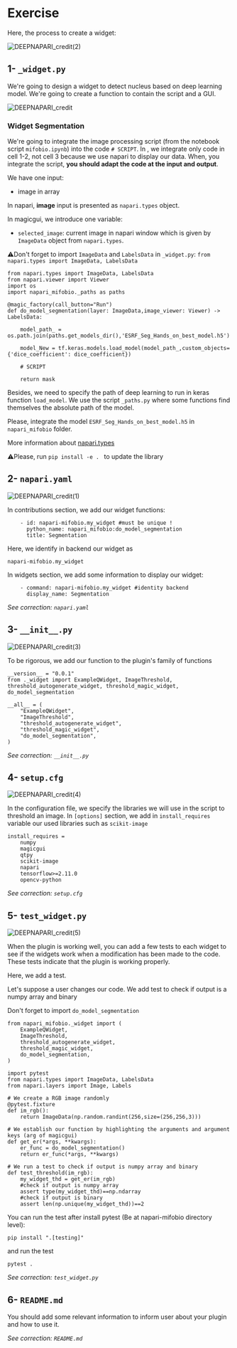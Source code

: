 # Exercise

Here, the process to create a widget:

![DEEPNAPARI_credit(2)](https://github.com/hereariim/DEEP-NAPARI/assets/93375163/c59a1307-87e5-419a-a887-11128700f1fd)

## 1- `_widget.py`

We're going to design a widget to detect nucleus based on deep learning model.
We're going to create a function to contain the script and a GUI.

![DEEPNAPARI_credit](https://github.com/hereariim/DEEP-NAPARI/assets/93375163/9b8c84b4-0c3c-4f48-9bc6-fe394dc1a119)

### Widget Segmentation

We're going to integrate the image processing script (from the notebook script `mifobio.ipynb`) into the code `# SCRIPT`. In , we integrate only code in cell 1-2, not cell 3 because we use napari to display our data. When, you integrate the script, **you should adapt the code at the input and output**.

We have one input:
- image in array

In napari, **image** input is presented as `napari.types` object.

In magicgui, we introduce one variable:
- `selected_image`: current image in napari window which is given by `ImageData` object from `napari.types`.

⚠️Don't forget to import `ImageData` and `LabelsData` in `_widget.py`: `from napari.types import ImageData, LabelsData`

```
from napari.types import ImageData, LabelsData
from napari.viewer import Viewer
import os
import napari_mifobio._paths as paths

@magic_factory(call_button="Run")
def do_model_segmentation(layer: ImageData,image_viewer: Viewer) -> LabelsData:

    model_path_ = os.path.join(paths.get_models_dir(),'ESRF_Seg_Hands_on_best_model.h5')

    model_New = tf.keras.models.load_model(model_path_,custom_objects={'dice_coefficient': dice_coefficient})

    # SCRIPT

    return mask
```

Besides, we need to specify the path of deep learning to run in keras function `load_model`. We use the script `_paths.py` where some functions find themselves the absolute path of the model.

Please, integrate the model `ESRF_Seg_Hands_on_best_model.h5` in `napari_mifobio` folder.

More information about [napari.types](https://napari.org/stable/api/napari.types.html)

⚠️Please, run `pip install -e . ` to update the library

## 2- `napari.yaml`

![DEEPNAPARI_credit(1)](https://github.com/hereariim/DEEP-NAPARI/assets/93375163/68d118a9-9629-47d3-ac5b-4b5e1e742d32)

In contributions section, we add our widget functions:
```
    - id: napari-mifobio.my_widget #must be unique !
      python_name: napari_mifobio:do_model_segmentation
      title: Segmentation
```
Here, we identify in backend our widget as
```
napari-mifobio.my_widget
```
In widgets section, we add some information to display our widget:
```
    - command: napari-mifobio.my_widget #identity backend
      display_name: Segmentation
```

*See correction: `napari.yaml`*

## 3- `__init__.py`

![DEEPNAPARI_credit(3)](https://github.com/hereariim/DEEP-NAPARI/assets/93375163/496c2242-799d-4e19-9c89-014ef8cd158e)

To be rigorous, we add our function to the plugin's family of functions
```
__version__ = "0.0.1"
from ._widget import ExampleQWidget, ImageThreshold, threshold_autogenerate_widget, threshold_magic_widget, do_model_segmentation

__all__ = (
    "ExampleQWidget",
    "ImageThreshold",
    "threshold_autogenerate_widget",
    "threshold_magic_widget",
    "do_model_segmentation",
)
```

*See correction: `__init__.py`*

## 4-  `setup.cfg`

![DEEPNAPARI_credit(4)](https://github.com/hereariim/DEEP-NAPARI/assets/93375163/3aaf3301-9ce0-42c2-9f60-3a35cd930dcb)

In the configuration file, we specify the libraries we will use in the script to threshold an image. In `[options]` section, we add in `install_requires` variable our used libraries such as `scikit-image`
```
install_requires =
    numpy
    magicgui
    qtpy
    scikit-image
    napari
    tensorflow>=2.11.0
    opencv-python
```

*See correction: `setup.cfg`*

## 5-  `test_widget.py`



![DEEPNAPARI_credit(5)](https://github.com/hereariim/DEEP-NAPARI/assets/93375163/c2ad5495-40ed-44a9-bd96-273a116110ab)

When the plugin is working well, you can add a few tests to each widget to see if the widgets work when a modification has been made to the code. These tests indicate that the plugin is working properly.

Here, we add a test.

Let's suppose a user changes our code.
We add test to check if output is a numpy array and binary

Don't forget to import `do_model_segmentation`


```
from napari_mifobio._widget import (
    ExampleQWidget,
    ImageThreshold,
    threshold_autogenerate_widget,
    threshold_magic_widget,
    do_model_segmentation,
)

import pytest
from napari.types import ImageData, LabelsData
from napari.layers import Image, Labels

# We create a RGB image randomly
@pytest.fixture
def im_rgb():
    return ImageData(np.random.randint(256,size=(256,256,3)))

# We establish our function by highlighting the arguments and argument keys (arg of magicgui)
def get_er(*args, **kwargs):
    er_func = do_model_segmentation()
    return er_func(*args, **kwargs)

# We run a test to check if output is numpy array and binary
def test_threshold(im_rgb):
    my_widget_thd = get_er(im_rgb)
    #check if output is numpy array
    assert type(my_widget_thd)==np.ndarray
    #check if output is binary
    assert len(np.unique(my_widget_thd))==2
```

You can run the test after install pytest (Be at napari-mifobio directory level):
```
pip install ".[testing]"
```
and run the test
```
pytest .
```

*See correction: `test_widget.py`*

## 6-  `README.md`

You should add some relevant information to inform user about your plugin and how to use it.

*See correction: `README.md`*
